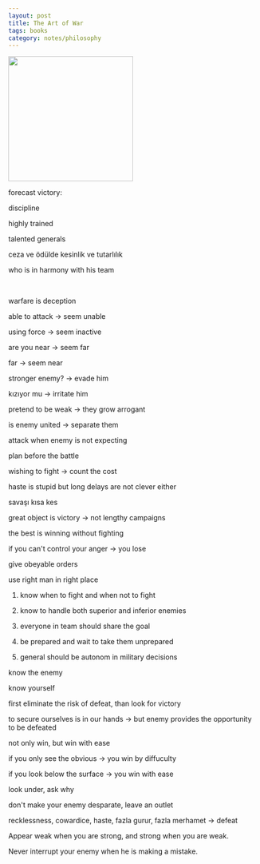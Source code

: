 ```yaml
---
layout: post
title: The Art of War 
tags: books
category: notes/philosophy  
---
```


<img height="250"  src="https://i.gr-assets.com/images/S/compressed.photo.goodreads.com/books/1453417993l/10534._SY475_.jpg" /> 


forecast victory:

discipline 

highly trained

talented generals 

ceza ve ödülde kesinlik ve tutarlılık 

who is in harmony with his team 

<br>

warfare is deception 

able to attack -> seem unable 

using force -> seem inactive 

are you near -> seem far 

far -> seem near 

stronger enemy? -> evade him 

kızıyor mu -> irritate him 

pretend to be weak -> they grow arrogant 

is enemy united -> separate them 

attack when enemy is not expecting 

plan before the battle

wishing to fight -> count the cost 

haste is stupid but long delays are not clever either

savaşı kısa kes 

great object is victory -> not lengthy campaigns

the best is winning without fighting 

if you can't control your anger -> you lose 

give obeyable orders

use right man in right place 

1. know when to fight and when not to fight 

2. know to handle both superior and inferior enemies

3. everyone in team should share the goal 

4. be prepared and wait to take them unprepared

5. general should be autonom in military decisions


know the enemy 

know yourself 

first eliminate the risk of defeat, than look for victory 

to secure ourselves is in our hands -> but enemy provides the opportunity to be defeated

not only win, but win with ease 

if you only see the obvious -> you win by diffuculty 

if you look below the surface -> you win with ease 

look under, ask why 

don't make your enemy desparate, leave an outlet 

recklessness, cowardice, haste, fazla gurur, fazla merhamet -> defeat 

Appear weak when you are strong, and strong when you are weak.

Never interrupt your enemy when he is making a mistake.

